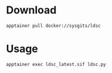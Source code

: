 # Download
`apptainer pull docker://sysgits/ldsc`

# Usage  
`apptainer exec ldsc_latest.sif ldsc.py`
